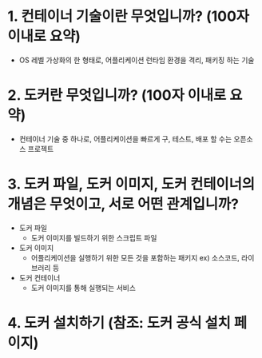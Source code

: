 # 1. 컨테이너 기술이란 무엇입니까? (100자 이내로 요약)
* OS 레벨 가상화의 한 형태로, 어플리케이션 런타임 환경을 격리, 패키징 하는 기술

# 2. 도커란 무엇입니까? (100자 이내로 요약)
* 컨테이너 기술 중 하나로, 어플리케이션을 빠르게 구, 테스트, 배포 할 수는 오픈소스 프로젝트

# 3. 도커 파일, 도커 이미지, 도커 컨테이너의 개념은 무엇이고, 서로 어떤 관계입니까?
* 도커 파일
    - 도커 이미지를 빌드하기 위한 스크립트 파일 
* 도커 이미지
    - 어플리케이션을 실행하기 위한 모든 것을 포함하는 패키지 ex) 소스코드, 라이브러리 등
* 도커 컨테이너
    - 도커 이미지를 통해 실행되는 서비스
# 4. 도커 설치하기 (참조: 도커 공식 설치 페이지)